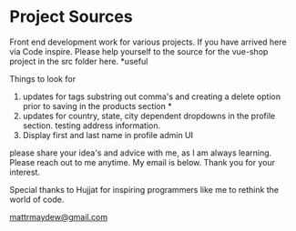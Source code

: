 # Project Sources 

Front end development work for various projects.  If you have arrived here via Code inspire.  Please help yourself to the source for the vue-shop project in the src folder here. *useful

Things to look for
 1.  updates for tags substring out comma's and creating a delete option prior to saving  in the products section *
 2.  updates for country, state, city dependent dropdowns in the profile section.  testing address information.
 3.  Display first and last name in profile admin UI
 
please share your idea's and advice with me, as I am always learning. Please reach out to me anytime.  My email is below. 
Thank you for your interest.

Special thanks to Hujjat for inspiring programmers like me to rethink the world of code. 

mattrmaydew@gmail.com
